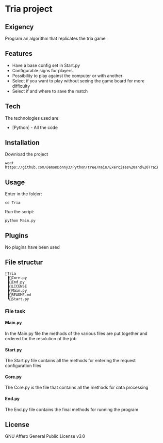 # Tria project
## Exigency
Program an algorithm that replicates the tria game

## Features

- Have a base config set in Start.py
- Configurable signs for players
- Possibility to play against the computer or with another
- Select if you want to play without seeing the game board for more difficulty
- Select if and where to save the match

## Tech
The technologies used are:

- [Python] - All the code

## Installation
Download the project

```
wget https://github.com/DemonDonny3/Python/tree/main/Exercises%20and%20Training/Exercises/Tria
```

## Usage
Enter in the folder:

```
cd Tria
```

Run the script:

```
python Main.py
```

## Plugins
No plugins have been used

## File structur
```
📂Tria
 ┣📜Core.py
 ┣📜End.py
 ┣📜LICENSE
 ┣📜Main.py
 ┣📜README.md
 ┗📜Start.py
```

### File task
#### Main.py
In the Main.py file the methods of the various files are put together and ordered for the resolution of the job

#### Start.py
The Start.py file contains all the methods for entering the request configuration files

#### Core.py
The Core.py is the file that contains all the methods for data processing

#### End.py
The End.py file contains the final methods for running the program

## License
GNU Affero General Public License v3.0